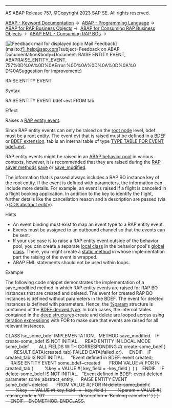   

* * *

AS ABAP Release 757, ©Copyright 2023 SAP SE. All rights reserved.

[ABAP - Keyword Documentation](javascript:call_link\('abenabap.htm'\)) →  [ABAP - Programming Language](javascript:call_link\('abenabap_reference.htm'\)) →  [ABAP for RAP Business Objects](javascript:call_link\('abenabap_for_rap_bos.htm'\)) →  [ABAP for Consuming RAP Business Objects](javascript:call_link\('abenabap_consume_rap_bos.htm'\)) →  [ABAP EML - Consuming RAP BOs](javascript:call_link\('abeneml.htm'\)) → 

 [![](Mail.gif?object=Mail.gif&sap-language=EN "Feedback mail for displayed topic") Mail Feedback](mailto:f1_help@sap.com?subject=Feedback on ABAP Documentation&body=Document: RAISE ENTITY EVENT, ABAPRAISE_ENTITY_EVENT, 757%0D%0A%0D%0AError:%0D%0A%0D%0A%0D%0A%0
D%0ASuggestion for improvement:)

RAISE ENTITY EVENT

Syntax

RAISE ENTITY EVENT bdef~evt FROM tab.

Effect

Raises a [RAP entity event](javascript:call_link\('abenrap_entity_event_glosry.htm'\) "Glossary Entry").

Since RAP entity events can only be raised on the [root node](javascript:call_link\('abenroot_node_glosry.htm'\) "Glossary Entry") level, bdef must be a [root entity](javascript:call_link\('abenroot_entity_glosry.htm'\) "Glossary Entry"). The event evt that is raised must be defined in a [BDEF](javascript:call_link\('abencds_behavior_definition_glosry.htm'\) "Glossary Entry") or [BDEF extension](javascript:call_link\('abenrap_extension_glosry.htm'\) "Glossary Entry"). tab is an internal table of type [TYPE TABLE FOR EVENT bdef~evt](javascript:call_link\('abaptype_table_for.htm'\)).

RAP entity events might be raised in an [ABAP behavior pool](javascript:call_link\('abenbehavior_pool_glosry.htm'\) "Glossary Entry") in various contexts, however, it is recommended that they are raised during the [RAP saver methods](javascript:call_link\('abenabp_saver_method_glosry.htm'\) "Glossary Entry") [save](javascript:call_link\('abensaver_method_save.htm'\)) or [save\_modified](javascript:call_link\('abaprap_saver_meth_save_modified.htm'\)).

The information that is passed always includes a RAP BO instance key of the root entity. If the event is defined with parameters, the information can include more details. For example, an event is raised if a flight is canceled in a flight booking application. In addition to the key to identify the flight, further details like the cancellation reason and a description are passed (via a [CDS abstract entity](javascript:call_link\('abencds_abstract_entity_glosry.htm'\) "Glossary Entry")).

Hints

-   An event binding must exist to map an event type to a RAP entity event.
-   Events must be assigned to an outbound channel so that the events can be sent.
-   If your use case is to raise a RAP entity event outside of the behavior pool, you can create a separate [local class](javascript:call_link\('abenlocal_class_glosry.htm'\) "Glossary Entry") in the behavior pool's [global class](javascript:call_link\('abenglobal_class_glosry.htm'\) "Glossary Entry"). There, you might create a [static method](javascript:call_link\('abenstatic_method_glosry.htm'\) "Glossary Entry") in whose implementation part the raising of the event is wrapped.
-   ABAP EML statements should not be used within loops.

Example

The following code snippet demonstrates the implementation of a save\_modified method in which RAP entity events are raised for RAP BO instances that are created and deleted. The event for created RAP BO instances is defined without parameters in the BDEF. The event for deleted instances is defined with parameters. Hence, the [%param](javascript:call_link\('abapderived_types_param.htm'\)) structure is contained in the [BDEF derived type](javascript:call_link\('abenrap_derived_type_glosry.htm'\) "Glossary Entry"). In both cases, the internal tables contained in the [deep structures](javascript:call_link\('abendeep_structure_glosry.htm'\) "Glossary Entry") create and delete are looped across using [iteration expressions](javascript:call_link\('abenfor.htm'\)) with FOR to make sure that events are raised for all relevant instances.

CLASS lsc\_some\_bdef IMPLEMENTATION.
  METHOD save\_modified.
  IF create-some\_bdef IS NOT INITIAL.
    READ ENTITY IN LOCAL MODE some\_bdef
       ALL FIELDS WITH CORRESPONDING #( create-some\_bdef )
       RESULT DATA(created\_tab) FAILED DATA(failed\_cr).
    ENDIF.
  IF created\_tab IS NOT INITIAL.
    "Event defined in BDEF: event created;
    RAISE ENTITY EVENT some\_bdef~created
      FROM VALUE #( FOR <cr> IN created\_tab (
        %key = VALUE #( key\_field = <cr>-key\_field )  ) ).
  ENDIF.
  IF delete-some\_bdef IS NOT INITIAL.
  "Event defined in BDEF: event deleted parameter some\_abstract\_entity;
    RAISE ENTITY EVENT some\_bdef~deleted
      FROM VALUE #( FOR <del> IN delete-some\_bdef (
        %key   = VALUE #( key\_field   = <del>-key\_field )
        %param = VALUE #( reason\_code = '01'
                          description = 'Booking canceled.' ) ) ).
    ENDIF.
  ENDMETHOD.
ENDCLASS.